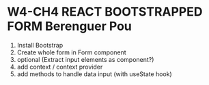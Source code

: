 # W4-CH4 REACT BOOTSTRAPPED FORM Berenguer Pou

1. Install Bootstrap
2. Create whole form in Form component
3. optional (Extract input elements as component?)
4. add context / context provider
5. add methods to handle data input (with useState hook)
